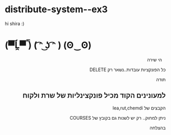 # distribute-system--ex3

hi shira :)

# (▀̿Ĺ̯▀̿ ̿) ( ͡ᵔ ͜ʖ ͡ᵔ ) (ʘ‿ʘ)

<div dir="rtl">
  
  הי שירה 
  
 כל הפונקציות עובדות..נשאר רק DELETE
 
 
תודה

## למעונינים הקוד מכיל פונקצינליות של שרת ולקוח  

הקבצים של lea,rut,chemdi

ניתן למחוק.. רק יש לשנות גם בקובץ של COURSES

בהצלחה
  <div/>
